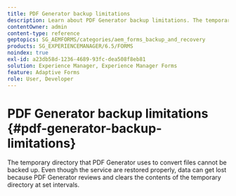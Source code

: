 ```yaml
---
title: PDF Generator backup limitations
description: Learn about PDF Generator backup limitations. The temporary directory that PDF Generator uses cannot be backed up as it clears the contents at set intervals.
contentOwner: admin
content-type: reference
geptopics: SG_AEMFORMS/categories/aem_forms_backup_and_recovery
products: SG_EXPERIENCEMANAGER/6.5/FORMS
noindex: true
exl-id: a23db58d-1236-4689-93fc-dea508f8eb81
solution: Experience Manager, Experience Manager Forms
feature: Adaptive Forms
role: User, Developer
---
```

# PDF Generator backup limitations {#pdf-generator-backup-limitations}

The temporary directory that PDF Generator uses to convert files cannot be backed up. Even though the service are restored properly, data can get lost because PDF Generator reviews and clears the contents of the temporary directory at set intervals.
